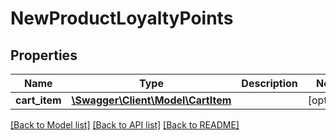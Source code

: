 # NewProductLoyaltyPoints

## Properties
Name | Type | Description | Notes
------------ | ------------- | ------------- | -------------
**cart_item** | [**\Swagger\Client\Model\CartItem**](CartItem.md) |  | [optional] 

[[Back to Model list]](../README.md#documentation-for-models) [[Back to API list]](../README.md#documentation-for-api-endpoints) [[Back to README]](../README.md)


